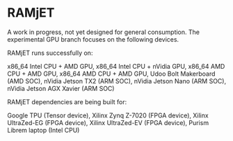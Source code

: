 # RAMjET

A work in progress, not yet designed for general consumption.  The experimental GPU branch focuses on the following devices.

RAMjET runs successfully on:

x86_64 Intel CPU + AMD GPU,
x86_64 Intel CPU + nVidia GPU,
x86_64 AMD CPU   + AMD GPU,
x86_64 AMD CPU   + AMD GPU,
Udoo Bolt Makerboard (AMD SOC),
nVidia Jetson TX2 (ARM SOC),
nVidia Jetson Nano (ARM SOC),
nVidia Jetson AGX Xavier (ARM SOC)


RAMjET dependencies are being built for:

Google TPU (Tensor device),
Xilinx Zynq Z-7020 (FPGA device),
Xilinx UltraZed-EG (FPGA device),
Xilinx UltraZed-EV (FPGA device),
Purism Librem laptop (Intel CPU)


